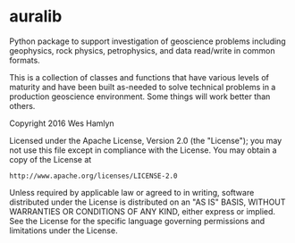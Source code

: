 # auralib
Python package to support investigation of geoscience problems including 
geophysics, rock physics, petrophysics, and data read/write in common formats.

This is a collection of classes and functions that have various levels of 
maturity and have been built as-needed to solve technical problems in a 
production geoscience environment.  Some things will work better than others.


Copyright 2016 Wes Hamlyn

Licensed under the Apache License, Version 2.0 (the "License");
you may not use this file except in compliance with the License.
You may obtain a copy of the License at

    http://www.apache.org/licenses/LICENSE-2.0

Unless required by applicable law or agreed to in writing, software
distributed under the License is distributed on an "AS IS" BASIS,
WITHOUT WARRANTIES OR CONDITIONS OF ANY KIND, either express or implied.
See the License for the specific language governing permissions and
limitations under the License.
